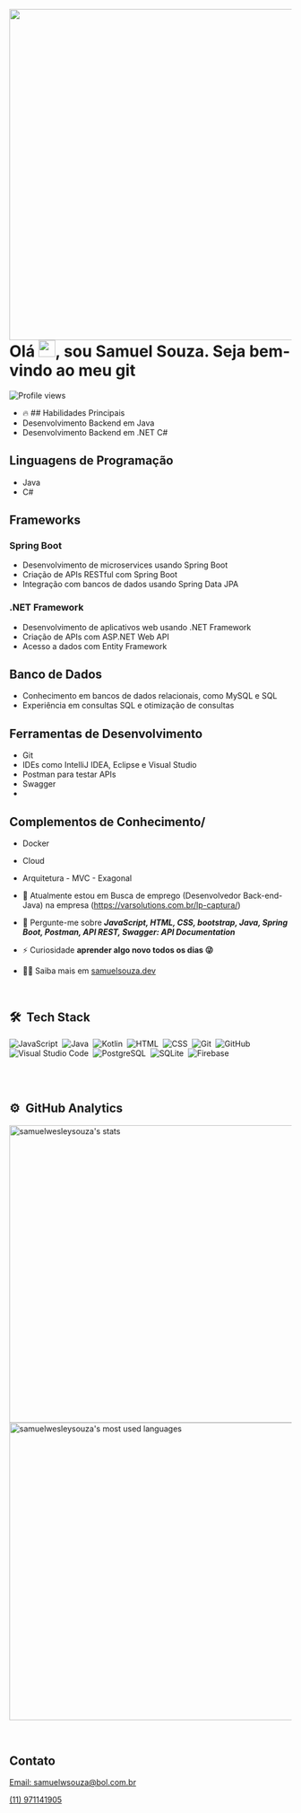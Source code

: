 <img align="right" height="590em"
src=https://raw.githubusercontent.com/gist/samuelwesleysouza/438547ebd75d17736d6e446323b44317/raw/e7c8bd3abd787a10f6412ed22e9d199698b4686b/githubcard.svg/>
<h1 align="left">Olá <img src="https://raw.githubusercontent.com/kaueMarques/kaueMarques/master/hi.gif" height="30px">, sou Samuel Souza. Seja bem-vindo ao meu git</h1>
<p align="left"> <img src="https://komarev.com/ghpvc/?username=maykbrito&color=yellow" alt="Profile views" /> </p>

- 🔥 ## Habilidades Principais
- Desenvolvimento Backend em Java
- Desenvolvimento Backend em .NET C#
## Linguagens de Programação
- Java
- C#
## Frameworks
### Spring Boot
- Desenvolvimento de microservices usando Spring Boot
- Criação de APIs RESTful com Spring Boot
- Integração com bancos de dados usando Spring Data JPA

### .NET Framework
- Desenvolvimento de aplicativos web usando .NET Framework
- Criação de APIs com ASP.NET Web API
- Acesso a dados com Entity Framework

## Banco de Dados
- Conhecimento em bancos de dados relacionais, como MySQL e SQL
- Experiência em consultas SQL e otimização de consultas

## Ferramentas de Desenvolvimento
- Git
- IDEs como IntelliJ IDEA, Eclipse e Visual Studio
- Postman para testar APIs
- Swagger
- 
## Complementos de Conhecimento/
- Docker
- Cloud
- Arquitetura - MVC - Exagonal 

- 🔭 Atualmente estou em Busca de emprego (Desenvolvedor Back-end-Java) na empresa (https://varsolutions.com.br/lp-captura/)
- 💬 Pergunte-me sobre ***JavaScript, HTML, CSS, bootstrap, Java, Spring Boot, Postman, API REST, Swagger: API Documentation***
- ⚡ Curiosidade **aprender algo novo todos os dias 😜**
- 👨‍💻 Saiba mais em [samuelsouza.dev](https://samuelwesleysouza.github.io/Portfolio/)
<br>

## 🛠 &nbsp;Tech Stack
![JavaScript](https://img.shields.io/badge/-JavaScript-05122A?style=flat&logo=javascript)&nbsp;
![Java](https://img.shields.io/badge/-Java-05122A?style=flat&logo=java)&nbsp;
![Kotlin](https://img.shields.io/badge/-Kotlin-05122A?style=flat&logo=kotlin)&nbsp;
![HTML](https://img.shields.io/badge/-HTML-05122A?style=flat&logo=HTML5)&nbsp;
![CSS](https://img.shields.io/badge/-CSS-05122A?style=flat&logo=CSS3&logoColor=1572B6)&nbsp;
![Git](https://img.shields.io/badge/-Git-05122A?style=flat&logo=git)&nbsp;
![GitHub](https://img.shields.io/badge/-GitHub-05122A?style=flat&logo=github)&nbsp;
![Visual Studio Code](https://img.shields.io/badge/-Visual%20Studio%20Code-05122A?style=flat&logo=visual-studio-code&logoColor=007ACC)&nbsp;
![PostgreSQL](https://img.shields.io/badge/-PostgreSQL-05122A?style=flat&logo=postgresql)&nbsp;
![SQLite](https://img.shields.io/badge/-SQLite-05122A?style=flat&logo=sqlite)&nbsp;
![Firebase](https://img.shields.io/badge/-Firebase-05122A?style=flat&logo=firebase)&nbsp;

<br><br>
## ⚙️ &nbsp;GitHub Analytics

<p align="left">
  <img width="530em" src="https://github-readme-stats.vercel.app/api?username=samuelwesleysouza&show_icons=true&theme=vision-friendly-dark" alt="samuelwesleysouza's stats" />
  <img width="530em" src="https://github-readme-stats.vercel.app/api/top-langs/?username=samuelwesleysouza&layout=compact&theme=vision-friendly-dark&langs_count=6&hide=html,css,javascript" alt="samuelwesleysouza's most used languages" />
</p>
<br>

## Contato

<p align="left" style="background:yellow">
  <a href="https://www.linkedin.com/in/samuel-souza-423903219"</a>
 <p>Email: samuelwsouza@bol.com.br</p>
 <p>(11) 971141905 </p>
  </p>
